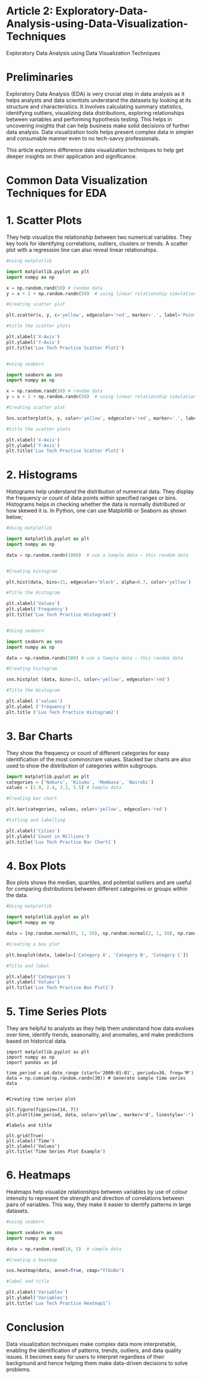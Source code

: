 # Article 2: Exploratory-Data-Analysis-using-Data-Visualization-Techniques

Exploratory Data Analysis using Data Visualization Techniques


# **Preliminaries**

Exploratory Data Analysis (EDA) is very crucial step in data analysis as it helps analysts and data scientists understand the datasets by looking at its structure and characteristics. It involves calculating summary statistics, identifying outliers, visualizing data distributions, exploring relationships between variables and performing hypothesis testing. This helps in uncovering insights that can help business make solid decisions of further data analysis. Data visualization tools helps present complex data in simpler and consumable manner even to no tech-savvy professionals. 

This article explores difference data visualization techniques to help get deeper insights on their application and significance. 

# **Common Data Visualization Techniques for EDA**


# **1. Scatter Plots**

They help visualize the relationship between two numerical variables. They key tools for identifying correlations, outliers, clusters or trends. A scatter plot with a regression line can also reveal linear relationships.

```python
#using matplotlib

import matplotlib.pyplot as plt
import numpy as np

x = np.random.rand(50) # random data
y = x + 2 + np.random.randn(50)  # using linear relationship simulation

#Creating scatter plot

plt.scatter(x, y, c='yellow', edgecolor='red', marker='.', label='Points')

#title the scatter plots

plt.xlabel('X-Axis')
plt.ylabel('Y-Axis')
plt.title('Lux Tech Practice Scatter Plot1')


#using seaborn

import seaborn as sns
import numpy as np

x = np.random.rand(50) # random data
y = x + 2 + np.random.randn(50)  # using linear relationship simulation

#Creating scatter plot

Sns.scatterplot(x, y, color='yellow', edgecolor='red', marker='.', label='Points')

#title the scatter plots

plt.xlabel('X-Axis')
plt.ylabel('Y-Axis')
plt.title('Lux Tech Practice Scatter Plot2')

```

# **2. Histograms**

Histograms help understand the distribution of numerical data. They display the frequency or count of data points within specified ranges or bins. Histograms helps in checking whether the data is normally distributed or how skewed it is.
In Python, one can use Matplotlib or Seaborn as shown below;

```python
#Using matplotlib

import matplotlib.pyplot as plt
import numpy as np

data = np.random.randn(1000)  # use a Sample data – this random data


#Creating histogram

plt.hist(data, bins=15, edgecolor='black', alpha=0.7, color='yellow')

#Title the Histogram

plt.xlabel('Values')
plt.ylabel('Frequency')
plt.title('Lux Tech Practice Histogram1')


#Using seaborn

import seaborn as sns
import numpy as np

data = np.random.randn(500) # use a Sample data – this random data

#Creating histogram

sns.histplot (data, bins=15, color='yellow', edgecolor='red')

#Title the Histogram

plt.xlabel ('values')
plt.ylabel ('frequency')
plt.title ('Lux Tech Practice Histogram2')

```

# **3. Bar Charts**

They show the frequency or count of different categories for easy identification of the most common/rare values. Stacked bar charts are also used to show the distribution of categories within subgroups.

```python
import matplotlib.pyplot as plt
categories = ['Nakuru', 'Kisumu', 'Mombasa', 'Nairobi']
values = [1.9, 2.4, 3.2, 5.5] # Sample data

#Creating bar chart

plt.bar(categories, values, color='yellow', edgecolor='red')

#titling and labelling 

plt.xlabel('Cities')
plt.ylabel('Count in Millions')
plt.title('Lux Tech Practice Bar Chart1')

```

# **4. Box Plots**

Box plots shows the median, quartiles, and potential outliers and are useful for comparing distributions between different categories or groups within the data.

```python
#Using matplotlib

import matplotlib.pyplot as plt
import numpy as np

data = [np.random.normal(0, 1, 50), np.random.normal(2, 1, 50), np.random.normal(4, 1, 50)] # Sample data

#Creating a box plot

plt.boxplot(data, labels=['Category A', 'Category B', 'Category C'])

#Title and label

plt.xlabel('Categories')
plt.ylabel('Values')
plt.title('Lux Tech Practice Box Plot1')

```

# **5. Time Series Plots**

They are helpful to analysts as they help them understand how data evolves over time, identify trends, seasonality, and anomalies, and make predictions based on historical data.

```
import matplotlib.pyplot as plt
import numpy as np
import pandas as pd

time_period = pd.date_range (start='2000-01-01', periods=30, freq='M')
data = np.cumsum(np.random.randn(30)) # Generate sample time series data


#Creating time series plot

plt.figure(figsize=(14, 7))
plt.plot(time_period, data, color='yellow', marker='d', linestyle='-')

#labels and title

plt.grid(True)
plt.xlabel('Time')
plt.ylabel('Values')
plt.title('Time Series Plot Example')

```

# **6. Heatmaps**

Heatmaps help visualize relationships between variables by use of colour intensity to represent the strength and direction of correlations between pairs of variables. This way, they make it easier to identify patterns in large datasets.

```python
#using seaborn

import seaborn as sns
import numpy as np

data = np.random.rand(10, 5)  # sample data

#Creating a heatmap 

sns.heatmap(data, annot=True, cmap="YlGnBu")

#label and title

plt.xlabel('Variables')
plt.ylabel('Variables')
plt.title('Lux Tech Practice Heatmap1’)

```

# **Conclusion**

Data visualization techniques make complex data more interpretable, enabling the identification of patterns, trends, outliers, and data quality issues. It becomes easy for users to interpret regardless of their background and hence helping them make data-driven decisions to solve problems. 
